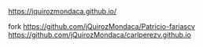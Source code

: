 https://jquirozmondaca.github.io/

fork
https://github.com/jQuirozMondaca/Patricio-fariascv
<br>
https://github.com/jQuirozMondaca/carlperezv.github.io

